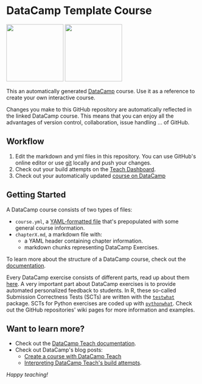 # DataCamp Template Course
<a href=https://www.datacamp.com/teach/repositories/58372261/go target="_blank"><img src="https://s3.amazonaws.com/assets.datacamp.com/img/github/content-engineering-repos/course_button.png" width="150"></a>
<a href=https://www.datacamp.com/teach/repositories target="_blank"><img src="https://s3.amazonaws.com/assets.datacamp.com/img/github/content-engineering-repos/dashboard_button.png" width="150"></a>

This an automatically generated <a href=https://www.datacamp.com target="_blank">DataCamp</a> course. Use it as a reference to create your own interactive course.

Changes you make to this GitHub repository are automatically reflected in the linked DataCamp course. This means that you can enjoy all the advantages of version control, collaboration, issue handling ... of GitHub. 

## Workflow

1. Edit the markdown and yml files in this repository. You can use GitHub's online editor or use <a href=https://git-scm.com/ target="_blank">git</a> locally and push your changes.
2. Check out your build attempts on the <a href=https://www.datacamp.com/teach/repositories target="_blank">Teach Dashboard</a>.
3. Check out your automatically updated <a href=https://www.datacamp.com/teach/repositories/58372261/go target="_blank">course on DataCamp</a>

## Getting Started

A DataCamp course consists of two types of files:

- `course.yml`, a <a href=http://docs.ansible.com/ansible/YAMLSyntax.html target="_blank">YAML-formatted file</a> that's prepopulated with some general course information.
- `chapterX.md`, a markdown file with:
   - a YAML header containing chapter information. 
   - markdown chunks representing DataCamp Exercises. 

To learn more about the structure of a DataCamp course, check out the <a href=https://www.datacamp.com/teach/documentation#tab_course_structure target="_blank">documentation</a>.

Every DataCamp exercise consists of different parts, read up about them <a href=https://www.datacamp.com/teach/documentation#tab_code_exercises target="_blank">here</a>. A very important part about DataCamp exercises is to provide automated personalized feedback to students. In R, these so-called Submission Correctness Tests (SCTs) are written with the <a href=https://github.com/datacamp/testwhat target="_blank">`testwhat`</a> package. SCTs for Python exercises are coded up with <a href=https://github.com/datacamp/pythonwhat target="_blank">`pythonwhat`</a>. Check out the GitHub repositories' wiki pages for more information and examples.

## Want to learn more?
- Check out the <a href=https://www.datacamp.com/teach/documentation target="_blank">DataCamp Teach documentation</a>.
- Check out DataCamp's blog posts:
  - <a href=https://www.datacamp.com/community/blog/create-your-own-r-tutorials-with-github-datacamp target="_blank">Create a course with DataCamp Teach</a> 
  - <a href=https://www.datacamp.com/community/blog/create-your-own-r-tutorials-with-github-datacamp target="_blank">Interpreting DataCamp Teach's build attempts</a>.

*Happy teaching!*